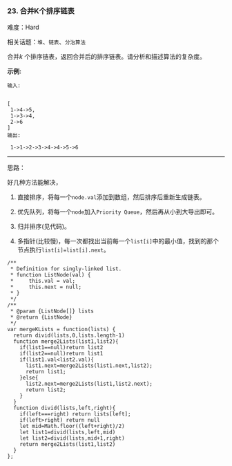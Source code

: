 ### 23. 合并K个排序链表

难度：Hard

相关话题：`堆`、`链表`、`分治算法`

合并*k* 个排序链表，返回合并后的排序链表。请分析和描述算法的复杂度。



**示例:** 



```
输入:


[
 1->4->5,
 1->3->4,
 2->6
]
输出:

 1->1->2->3->4->4->5->6
```



-----

思路：

好几种方法能解决，

1. 直接排序，将每一个`node.val`添加到数组，然后排序后重新生成链表。

2. 优先队列，将每一个`node`加入`Priority Queue`，然后再从小到大导出即可。

3. 归并排序(见代码)。

4. 多指针(比较慢)，每一次都找出当前每一个`list[i]`中的最小值，找到的那个节点执行`list[i]=list[i].next`。
```
/**
 * Definition for singly-linked list.
 * function ListNode(val) {
 *     this.val = val;
 *     this.next = null;
 * }
 */
/**
 * @param {ListNode[]} lists
 * @return {ListNode}
 */
var mergeKLists = function(lists) {
  return divid(lists,0,lists.length-1)
  function merge2Lists(list1,list2){
    if(list1==null)return list2
    if(list2==null)return list1
    if(list1.val<list2.val){
      list1.next=merge2Lists(list1.next,list2);
      return list1;
    }else{
      list2.next=merge2Lists(list1,list2.next);
      return list2;
    }
  }
  function divid(lists,left,right){
    if(left===right) return lists[left];
    if(left>right) return null
    let mid=Math.floor((left+right)/2)
    let list1=divid(lists,left,mid)
    let list2=divid(lists,mid+1,right)
    return merge2Lists(list1,list2)        
  }    
};
```


